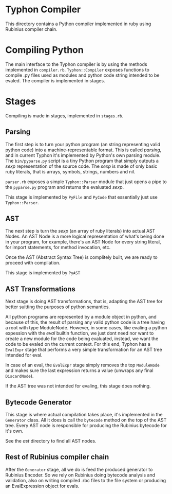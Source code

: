 Typhon Compiler
===============

This directory contains a Python compiler implemented in ruby
using Rubinius compiler chain.

Compiling Python
================

The main interface to the Typhon compiler is by using the methods implemented
in `compiler.rb`. `Typhon::Compiler` exposes functions to compile .py
files used as modules and python code string intended to be
evaled. The compiler is implemented in stages.

Stages
======

Compiling is made in stages, implemented in `stages.rb`.

## Parsing ##

The first step is to turn your python program (an string representing
valid python code) into a machine-representable format. This is called
_parsing_, and in current Typhon it's implemented by Python's own
parsing module. The `bin/pyparse.py` script is a tiny Python program
that simply outputs a _sexp_ representation of the source code. The
_sexp_ is made of only basic ruby literals, that is arrays, symbols,
strings, numbers and nil.

`parser.rb` exposes a simple `Typhon::Parser` module that just opens a
pipe to the `pyparse.py` program and returns the evaluated _sexp_.

This stage is implemented by `PyFile` and `PyCode` that essentially
just use `Typhon::Parser`.

## AST ##

The next step is turn the _sexp_ (an array of ruby literals) into
actual AST Nodes. An AST Node is a more logical representation of
what's being done in your program, for example, there's an AST Node
for every string literal, for import statements, for method
invocation, etc.

Once the AST (Abstract Syntax Tree) is complitely built, we are ready
to proceed with compilation.

This stage is implemented by `PyAST`

## AST Transformations ##

Next stage is doing AST transformations, that is, adapting the AST
tree for better suitting the purposes of python semantics.

All python programs are represented by a module object in python, and
because of this, the result of parsing any valid python code is a tree
having a root with type ModuleNode. However, in some cases, like
evaling a python expession with the _eval_ builtin function, we just
dont need nor want to create a new module for the code being
evaluated, instead, we want the code to be evaled on the current
context. For this end, Typhon has a `EvalExpr` stage that performs a
very simple transformation for an AST tree intended for eval.

In case of an eval, the `EvalExpr` stage simply removes the top
`ModuleNode` and makes sure the last expression returns a value
(unwraps any final `DiscardNode`).

If the AST tree was not intended for evaling, this stage does nothing.

## Bytecode Generator ##

This stage is where actual compilation takes place, it's implemented
in the `Generator` class. All it does is call the `bytecode` method on
the top of the AST tree. Every AST node is responsible for producing
the Rubinius bytecode for it's own.

See the _ast_ directory to find all AST nodes.

## Rest of Rubinius compiler chain ##

After the `Generator` stage, all we do is feed the produced generator
to Rubinius Encoder. So we rely on Rubinius doing bytecode analysis
and validation, also on writing compiled .rbc files to the file system
or producing an EvalExpression object for evals.
